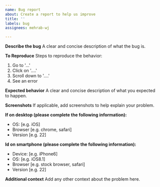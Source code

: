 ```yaml
---
name: Bug report
about: Create a report to help us improve
title: ''
labels: bug
assignees: mehrab-wj

---
```


**Describe the bug**
A clear and concise description of what the bug is.

**To Reproduce**
Steps to reproduce the behavior:
1. Go to '...'
2. Click on '....'
3. Scroll down to '....'
4. See an error

**Expected behavior**
A clear and concise description of what you expected to happen.

**Screenshots**
If applicable, add screenshots to help explain your problem.

**If on desktop (please complete the following information):**
 - OS: [e.g. iOS]
 - Browser [e.g. chrome, safari]
 - Version [e.g. 22]

**Id on smartphone (please complete the following information):**
 - Device: [e.g. iPhone6]
 - OS: [e.g. iOS8.1]
 - Browser [e.g. stock browser, safari]
 - Version [e.g. 22]

**Additional context**
Add any other context about the problem here.
